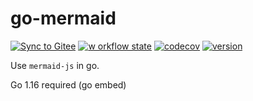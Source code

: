# go-mermaid

[![Sync to Gitee](https://github.com/OhYee/go-mermaid/workflows/Sync%20to%20Gitee/badge.svg)](https://gitee.com/OhYee/go-mermaid) [![w
orkflow state](https://github.com/OhYee/go-mermaid/workflows/test/badge.svg)](https://github.com/OhYee/go-mermaid/actions) [![codecov](https://codecov.io/gh/OhYee/go-mermaid/branch/master/graph/badge.svg)](https://codecov.io/gh/OhYee/go-mermaid) [![version](https://img.shields.io/github/v/tag/OhYee/go-mermaid)](https://github.com/OhYee/go-mermaid/tags)


Use `mermaid-js` in go. 

Go 1.16 required (go embed)